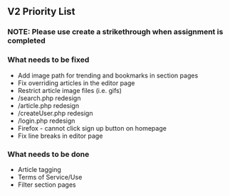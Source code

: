 ## V2 Priority List
### NOTE: Please use create a strikethrough when assignment is completed

### What needs to be fixed
* Add image path for trending and bookmarks in section pages
* Fix overriding articles in the editor page
* Restrict article image files (i.e. gifs)
* /search.php redesign
* /article.php redesign
* /createUser.php redesign
* /login.php redesign
* Firefox - cannot click sign up button on homepage
* Fix line breaks in editor page


### What needs to be done
* Article tagging
* Terms of Service/Use
* Filter section pages
